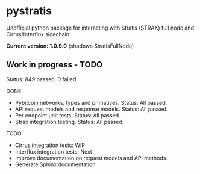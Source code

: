 # pystratis
Unofficial python package for interacting with Stratis (STRAX) full node and Cirrus/Interflux sidechain.

**Current version: 1.0.9.0** (shadows StratisFullNode)

## Work in progress - TODO
Status: 849 passed, 0 failed.

DONE
- Pybitcoin networks, types and primatives. Status: All passed.
- API request models and response models. Status: All passed.
- Per endpoint unit tests. Status: All passed.
- Strax integration testing. Status: All passed.

TODO
- Cirrus integration tests: WIP
- Interflux integration tests: Next
- Improve documentation on request models and API methods.
- Generate Sphinx documentation